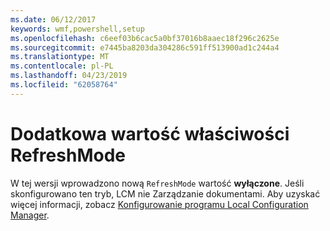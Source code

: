 ```yaml
---
ms.date: 06/12/2017
keywords: wmf,powershell,setup
ms.openlocfilehash: c6eef03b6cac5a0bf37016b8aaec18f296c2625e
ms.sourcegitcommit: e7445ba8203da304286c591ff513900ad1c244a4
ms.translationtype: MT
ms.contentlocale: pl-PL
ms.lasthandoff: 04/23/2019
ms.locfileid: "62058764"
---
```

# <a name="additional-value-for-refreshmode-property"></a>Dodatkowa wartość właściwości RefreshMode

W tej wersji wprowadzono nową `RefreshMode` wartość **wyłączone**. Jeśli skonfigurowano ten tryb, LCM nie Zarządzanie dokumentami. Aby uzyskać więcej informacji, zobacz [Konfigurowanie programu Local Configuration Manager](https://msdn.microsoft.com/powershell/dsc/metaconfig).

